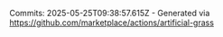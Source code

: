 Commits: 2025-05-25T09:38:57.615Z - Generated via https://github.com/marketplace/actions/artificial-grass
<br>
